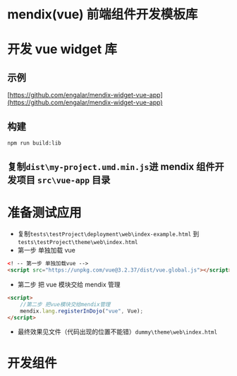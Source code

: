 # mendix(vue) 前端组件开发模板库

# 开发 vue widget 库

## 示例

[https://github.com/engalar/mendix-widget-vue-app](https://github.com/engalar/mendix-widget-vue-app)

## 构建

```cmd
npm run build:lib
```

## 复制`dist\my-project.umd.min.js`进 mendix 组件开发项目 `src\vue-app` 目录

# 准备测试应用

-   复制`tests\testProject\deployment\web\index-example.html` 到 `tests\testProject\theme\web\index.html`
-   第一步 单独加载 vue

```html
<! -- 第一步 单独加载vue -->
<script src="https://unpkg.com/vue@3.2.37/dist/vue.global.js"></script>
```

-   第二步 把 vue 模块交给 mendix 管理

```html
<script>
    //第二步 把vue模块交给mendix管理
    mendix.lang.registerInDojo("vue", Vue);
</script>
```

-   最终效果见文件（代码出现的位置不能错）`dummy\theme\web\index.html`

# 开发组件
